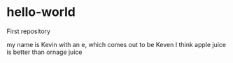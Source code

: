 # hello-world
First repository

my name is Kevin with an e, which comes out to be Keven
I think apple juice is better than ornage juice
